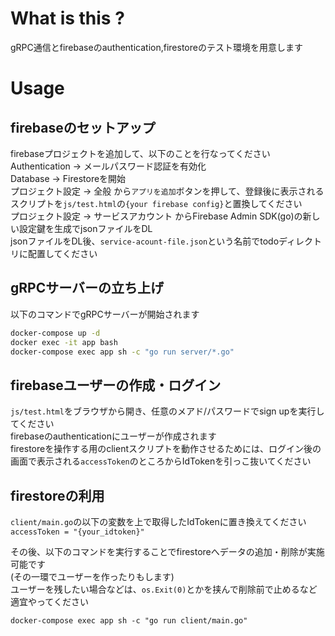 # What is this ?
gRPC通信とfirebaseのauthentication,firestoreのテスト環境を用意します

# Usage
## firebaseのセットアップ
firebaseプロジェクトを追加して、以下のことを行なってください
Authentication -> メールパスワード認証を有効化  
Database -> Firestoreを開始  
プロジェクト設定 -> 全般 から`アプリを追加`ボタンを押して、登録後に表示されるスクリプトを`js/test.html`の`{your firebase config}`と置換してください  
プロジェクト設定 -> サービスアカウント からFirebase Admin SDK(go)の新しい設定鍵を生成でjsonファイルをDL  
jsonファイルをDL後、`service-acount-file.json`という名前でtodoディレクトリに配置してください

## gRPCサーバーの立ち上げ
以下のコマンドでgRPCサーバーが開始されます
```bash
docker-compose up -d
docker exec -it app bash
docker-compose exec app sh -c "go run server/*.go"
```
## firebaseユーザーの作成・ログイン
`js/test.html`をブラウザから開き、任意のメアド/パスワードでsign upを実行してください  
firebaseのauthenticationにユーザーが作成されます  
firestoreを操作する用のclientスクリプトを動作させるためには、ログイン後の画面で表示される`accessToken`のところからIdTokenを引っこ抜いてください  

## firestoreの利用
`client/main.go`の以下の変数を上で取得したIdTokenに置き換えてください
```accessToken = "{your_idtoken}"```

その後、以下のコマンドを実行することでfirestoreへデータの追加・削除が実施可能です  
(その一環でユーザーを作ったりもします)  
ユーザーを残したい場合などは、`os.Exit(0)`とかを挟んで削除前で止めるなど適宜やってください

`docker-compose exec app sh -c "go run client/main.go"`